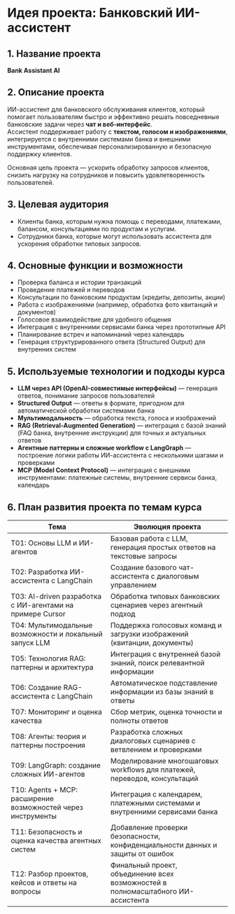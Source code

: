 # Идея проекта: Банковский ИИ-ассистент

## 1. Название проекта
**Bank Assistant AI**  

## 2. Описание проекта
ИИ-ассистент для банковского обслуживания клиентов, который помогает пользователям быстро и эффективно решать повседневные банковские задачи через **чат и веб-интерфейс**.  
Ассистент поддерживает работу с **текстом, голосом и изображениями**, интегрируется с внутренними системами банка и внешними инструментами, обеспечивая персонализированную и безопасную поддержку клиентов.  

Основная цель проекта — ускорить обработку запросов клиентов, снизить нагрузку на сотрудников и повысить удовлетворенность пользователей.  

## 3. Целевая аудитория
- Клиенты банка, которым нужна помощь с переводами, платежами, балансом, консультациями по продуктам и услугам.  
- Сотрудники банка, которые могут использовать ассистента для ускорения обработки типовых запросов.  

## 4. Основные функции и возможности
- Проверка баланса и истории транзакций  
- Проведение платежей и переводов  
- Консультации по банковским продуктам (кредиты, депозиты, акции)  
- Работа с изображениями (например, обработка фото квитанций и документов)  
- Голосовое взаимодействие для удобного общения  
- Интеграция с внутренними сервисами банка через прототипные API  
- Планирование встреч и напоминаний через календарь  
- Генерация структурированного ответа (Structured Output) для внутренних систем  

## 5. Используемые технологии и подходы курса
- **LLM через API (OpenAI-совместимые интерфейсы)** — генерация ответов, понимание запросов пользователей  
- **Structured Output** — ответы в формате, пригодном для автоматической обработки системами банка  
- **Мультимодальность** — обработка текста, голоса и изображений  
- **RAG (Retrieval-Augmented Generation)** — интеграция с базой знаний (FAQ банка, внутренние инструкции) для точных и актуальных ответов  
- **Агентные паттерны и сложные workflow с LangGraph** — построение логики работы ИИ-ассистента с несколькими шагами и проверками  
- **MCP (Model Context Protocol)** — интеграция с внешними инструментами: платежные системы, внутренние сервисы банка, календарь  

## 6. План развития проекта по темам курса
| Тема | Эволюция проекта |
|------|-----------------|
| T01: Основы LLM и ИИ-агентов | Базовая работа с LLM, генерация простых ответов на текстовые запросы |
| T02: Разработка ИИ-ассистента с LangChain | Создание базового чат-ассистента с диалоговым управлением |
| T03: AI-driven разработка с ИИ-агентами на примере Cursor | Обработка типовых банковских сценариев через агентный подход |
| T04: Мультимодальные возможности и локальный запуск LLM | Поддержка голосовых команд и загрузки изображений (квитанции, документы) |
| T05: Технология RAG: паттерны и архитектура | Интеграция с внутренней базой знаний, поиск релевантной информации |
| T06: Создание RAG-ассистента с LangChain | Автоматическое подставление информации из базы знаний в ответы |
| T07: Мониторинг и оценка качества | Сбор метрик, оценка точности и полноты ответов |
| T08: Агенты: теория и паттерны построения | Разработка сложных диалоговых сценариев с ветвлением и проверками |
| T09: LangGraph: создание сложных ИИ-агентов | Моделирование многошаговых workflows для платежей, переводов, консультаций |
| T10: Agents + MCP: расширение возможностей через инструменты | Интеграция с календарем, платежными системами и внутренними сервисами банка |
| T11: Безопасность и оценка качества агентных систем | Добавление проверки безопасности, конфиденциальности данных и защиты от ошибок |
| T12: Разбор проектов, кейсов и ответы на вопросы | Финальный проект, объединение всех возможностей в полномасштабного ИИ-ассистента |
